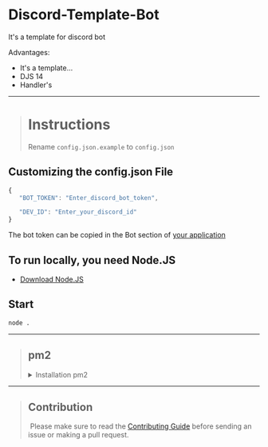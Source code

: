 # Discord-Template-Bot

It's a template for discord bot

Advantages:

- It's a template...
- DJS 14
- Handler's

---

> # Instructions
>
> Rename `config.json.example` to `config.json`

## Customizing the config.json File

```js
{
   "BOT_TOKEN": "Enter_discord_bot_token",

   "DEV_ID": "Enter_your_discord_id"
}
```

The bot token can be copied in the Bot section of [your application](https://discord.com/developers/applications)

## To run locally, you need Node.JS

- [Download Node.JS](https://nodejs.org/en/)

## Start

```sh
node .
```

---

> ## pm2
>
> <details>
> <summary>Installation pm2</summary>
>
> ## Install pm2
>
> ```sh
> npm install --global pm2
> ```
>
> ## Startup
>
> - [Check this](https://futurestud.io/tutorials/pm2-restart-processes-after-system-reboot)
>
> ## Starting
>
> ```sh
> pm2 start . --name "Code bot" --watch
> ```
>
> ## Base commands for Neophyte's
>
> ```sh
> pm2 list - show all process
>
> pm2 stop (id) - stopping process
>
> pm2 logs (. or id) - show logs
> ```
>
> more in `pm2 -h` or [this](https://pm2.keymetrics.io/docs/usage/quick-start/) and Google 😉
>
> ---
>
> ## If you want to use nodemon and pm2
>
> - [Check this](https://stackoverflow.com/questions/69457892/nodemon-watch-vs-pm2-watch)
>
> </details>

---

> ## Contribution
>
> ​
> Please make sure to read the [Contributing Guide](CONTRIBUTING.md) before sending an issue or making a pull request.
